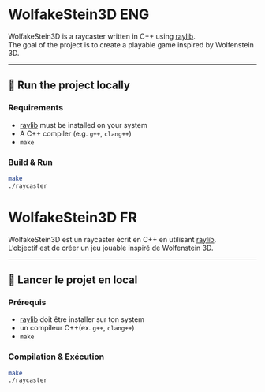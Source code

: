 # WolfakeStein3D ENG

WolfakeStein3D is a raycaster written in C++ using [raylib](https://www.raylib.com/).  
The goal of the project is to create a playable game inspired by Wolfenstein 3D.  

---

## 🚀 Run the project locally

### Requirements
- [raylib](https://www.raylib.com/) must be installed on your system  
- A C++ compiler (e.g. `g++`, `clang++`)  
- `make`

### Build & Run
```bash
make
./raycaster
```


# WolfakeStein3D FR

WolfakeStein3D est un raycaster écrit en C++ en utilisant [raylib](https://www.raylib.com/).  
L’objectif est de créer un jeu jouable inspiré de Wolfenstein 3D.  

---

## 🚀 Lancer le projet en local

### Prérequis
- [raylib](https://www.raylib.com/) doit être installer sur ton system  
- un compileur C++(ex. `g++`, `clang++`)  
- `make`

### Compilation & Exécution
```bash
make
./raycaster
```
